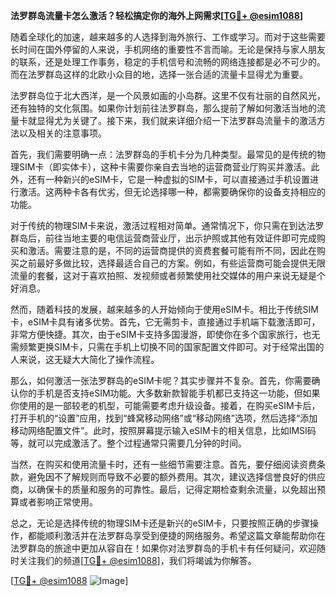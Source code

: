 **法罗群岛流量卡怎么激活？轻松搞定你的海外上网需求[[TG💪+ @esim1088](https://t.me/s/esim1088)]**

随着全球化的加速，越来越多的人选择到海外旅行、工作或学习。而对于这些需要长时间在国外停留的人来说，手机网络的重要性不言而喻。无论是保持与家人朋友的联系，还是处理工作事务，稳定的手机信号和流畅的网络连接都是必不可少的。而在法罗群岛这样的北欧小众目的地，选择一张合适的流量卡显得尤为重要。

法罗群岛位于北大西洋，是一个风景如画的小岛群。这里不仅有壮丽的自然风光，还有独特的文化氛围。如果你计划前往法罗群岛，那么提前了解如何激活当地的流量卡就显得尤为关键了。接下来，我们就来详细介绍一下法罗群岛流量卡的激活方法以及相关的注意事项。

首先，我们需要明确一点：法罗群岛的手机卡分为几种类型。最常见的是传统的物理SIM卡（即实体卡），这种卡需要你亲自去当地的运营商营业厅购买并激活。此外，还有一种新兴的eSIM卡，它是一种虚拟的SIM卡，可以直接通过手机设置进行激活。这两种卡各有优劣，但无论选择哪一种，都需要确保你的设备支持相应的功能。

对于传统的物理SIM卡来说，激活过程相对简单。通常情况下，你只需在到达法罗群岛后，前往当地主要的电信运营商营业厅，出示护照或其他有效证件即可完成购买和激活。需要注意的是，不同的运营商提供的资费套餐可能有所不同，因此在购买之前最好多做比较，选择最适合自己的方案。例如，有些运营商可能会提供无限流量的套餐，这对于喜欢拍照、发视频或者频繁使用社交媒体的用户来说无疑是个好消息。

然而，随着科技的发展，越来越多的人开始倾向于使用eSIM卡。相比于传统SIM卡，eSIM卡具有诸多优势。首先，它无需剪卡，直接通过手机端下载激活即可，非常方便快捷。其次，由于eSIM卡支持多国漫游，即使你在多个国家旅行，也无需频繁更换SIM卡，只需在手机上切换不同的国家配置文件即可。对于经常出国的人来说，这无疑大大简化了操作流程。

那么，如何激活一张法罗群岛的eSIM卡呢？其实步骤并不复杂。首先，你需要确认你的手机是否支持eSIM功能。大多数新款智能手机都已支持这一功能，但如果你使用的是一部较老的机型，可能需要考虑升级设备。接着，在购买eSIM卡后，打开手机的“设置”应用，找到“蜂窝移动网络”或“移动网络”选项，然后选择“添加移动网络配置文件”。此时，按照屏幕提示输入eSIM卡的相关信息，比如IMSI码等，就可以完成激活了。整个过程通常只需要几分钟的时间。

当然，在购买和使用流量卡时，还有一些细节需要注意。首先，要仔细阅读资费条款，避免因不了解规则而导致不必要的额外费用。其次，建议选择信誉良好的供应商，以确保卡的质量和服务的可靠性。最后，记得定期检查剩余流量，以免超出预算或者影响正常使用。

总之，无论是选择传统的物理SIM卡还是新兴的eSIM卡，只要按照正确的步骤操作，都能顺利激活并在法罗群岛享受到便捷的网络服务。希望这篇文章能帮助你在法罗群岛的旅途中更加从容自在！如果你对法罗群岛的手机卡有任何疑问，欢迎随时关注我们的频道[[TG💪+ @esim1088](https://t.me/s/esim1088)]，我们将竭诚为你解答。

[[TG💪+ @esim1088](https://t.me/s/esim1088) ![Image](https://i.postimg.cc/4NQfJmqS/Snipaste-2025-05-13-00-14-12.png)]